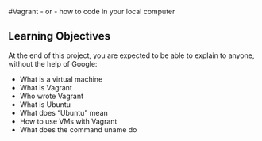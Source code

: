#Vagrant - or - how to code in your local computer

## Learning Objectives
At the end of this project, you are expected to be able to explain to anyone, without the help of Google:

* What is a virtual machine
* What is Vagrant
* Who wrote Vagrant
* What is Ubuntu
* What does “Ubuntu” mean
* How to use VMs with Vagrant
* What does the command uname do

